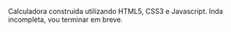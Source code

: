 Calculadora construida utilizando HTML5, CSS3 e Javascript.
Inda incompleta, vou terminar em breve.
